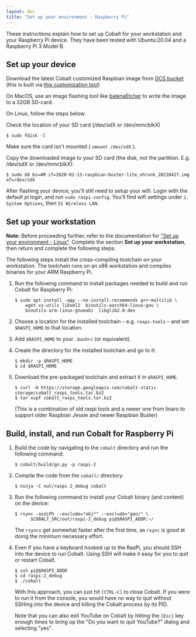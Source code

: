 ```yaml
---
layout: doc
title: "Set up your environment - Raspberry Pi"
---
```


These instructions explain how to set up Cobalt for your workstation and your
Raspberry Pi device. They have been tested with Ubuntu:20.04 and a Raspberry Pi
3 Model B.

## Set up your device

Download the latest Cobalt customized Raspbian image from <a
href="https://storage.googleapis.com/cobalt-static-storage/2020-02-13-raspbian-buster-lite_shrunk_20210427.img">GCS bucket</a>
(this is built via <a
href="https://github.com/youtube/cobalt/tree/master/tools/raspi_image#readme">this
customization tool</a>)

On MacOS, use an image flashing tool like <a href="https://www.balena.io/etcher/">balenaEtcher</a> to write the image to a 32GB SD-card.

On Linux, follow the steps below.

Check the location of your SD card (/dev/sdX or /dev/mmcblkX)

```
$ sudo fdisk -l
```
Make sure the card isn't mounted ( `umount /dev/sdX` ).

Copy the downloaded image to your SD card (the disk, not the partition. E.g. /dev/sdX or /dev/mmcblkX):

```
$ sudo dd bs=4M if=2020-02-13-raspbian-buster-lite_shrunk_20210427.img of=/dev/sdX
```
After flashing your device, you'll still need to setup your wifi. Login with the
default pi login, and run `sudo raspi-config`. You'll find wifi settings under
`1. System Options`, then `S1 Wireless LAN`.


## Set up your workstation

<aside class="note">
<b>Note:</b> Before proceeding further, refer to the documentation for <a href="setup-linux.html">"Set up your environment - Linux"</a>. Complete the section <b>Set up your workstation</b>, then return and complete the following steps.
</aside>

The following steps install the cross-compiling toolchain on your workstation.
The toolchain runs on an x86 workstation and compiles binaries for your ARM
Raspberry Pi.

1.  Run the following command to install packages needed to build and run
    Cobalt for Raspberry Pi:

    ```
    $ sudo apt install -qqy --no-install-recommends g++-multilib \
        wget xz-utils libxml2  binutils-aarch64-linux-gnu \
        binutils-arm-linux-gnueabi  libglib2.0-dev
    ```

1.  Choose a location for the installed toolchain &ndash; e.g. `raspi-tools`
    &ndash; and set `$RASPI_HOME` to that location.

1.  Add `$RASPI_HOME` to your `.bashrc` (or equivalent).

1.  Create the directory for the installed toolchain and go to it:

    ```
    $ mkdir -p $RASPI_HOME
    $ cd $RASPI_HOME
    ```

1.  Download the pre-packaged toolchain and extract it in `$RASPI_HOME`.

    ```
    $ curl -O https://storage.googleapis.com/cobalt-static-storage/cobalt_raspi_tools.tar.bz2
    $ tar xvpf cobalt_raspi_tools.tar.bz2
    ```

    (This is a combination of old raspi tools and a newer one from linaro
     to support older Raspbian Jessie and newer Raspbian Buster)

## Build, install, and run Cobalt for Raspberry Pi

1.  Build the code by navigating to the `cobalt` directory and run the
    following command:

    ```
    $ cobalt/build/gn.py -p raspi-2
    ```

1.  Compile the code from the `cobalt/` directory:

    ```
    $ ninja -C out/raspi-2_debug cobalt
    ```

1.  Run the following command to install your Cobalt binary (and content)
    on the device:

    ```
    $ rsync -avzLPh --exclude="obj*" --exclude="gen/" \
          $COBALT_SRC/out/raspi-2_debug pi@$RASPI_ADDR:~/
    ```

    The `rsyncs` get somewhat faster after the first time, as `rsync` is good at
    doing the minimum necessary effort.

1.  Even if you have a keyboard hooked up to the RasPi, you should SSH
    into the device to run Cobalt. Using SSH will make it easy for you
    to quit or restart Cobalt.

    ```
    $ ssh pi@$RASPI_ADDR
    $ cd raspi-2_debug
    $ ./cobalt
    ```

    With this approach, you can just hit `[CTRL-C]` to close Cobalt. If you
    were to run it from the console, you would have no way to quit without
    SSHing into the device and killing the Cobalt process by its PID.

    Note that you can also exit YouTube on Cobalt by hitting the `[Esc]` key
    enough times to bring up the "Do you want to quit YouTube?" dialog and
    selecting "yes".
